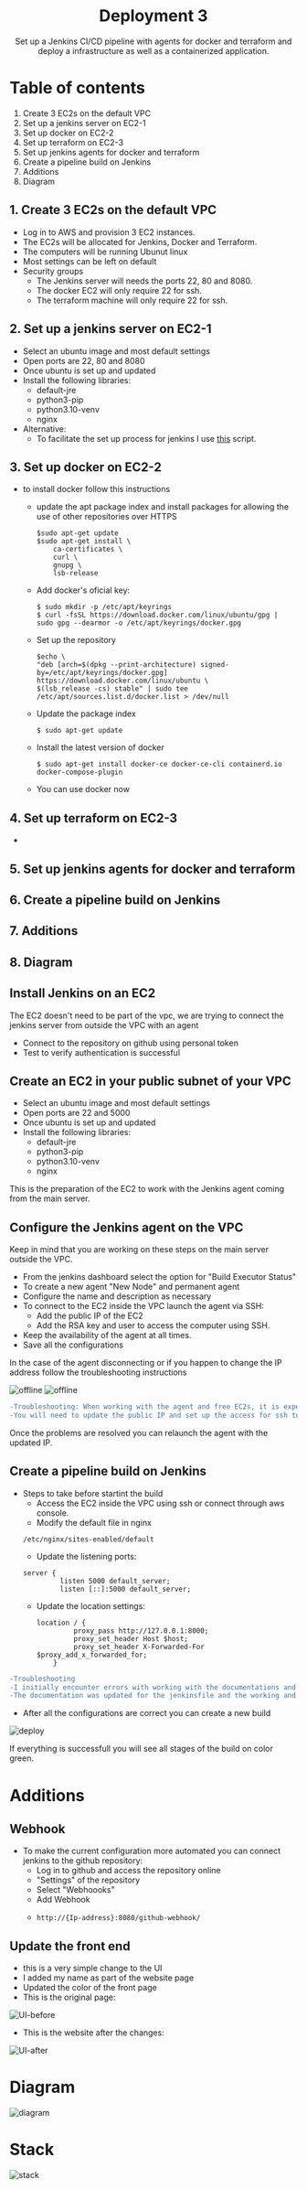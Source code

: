 <h1 align=center>Deployment 3</h1>
<div align=center>Set up a Jenkins CI/CD pipeline with agents for docker and terraform and deploy a infrastructure as well as a containerized application.</div>

# Table of contents

1. Create 3 EC2s on the default VPC
2. Set up a jenkins server on EC2-1
3. Set up docker on EC2-2
4. Set up terraform on EC2-3
5. Set up jenkins agents for docker and terraform
6. Create a pipeline build on Jenkins
7. Additions
8. Diagram


## 1. Create 3 EC2s on the default VPC
* Log in to AWS and provision 3 EC2 instances.
* The EC2s will be allocated for Jenkins, Docker and Terraform.
* The computers will be running Ubunut linux
* Most settings can be left on default
* Security groups
  * The Jenkins server will needs the ports 22, 80 and 8080.
  * The docker EC2 will only require 22 for ssh.
  * The terraform machine will only require 22 for ssh.

## 2. Set up a jenkins server on EC2-1
* Select an ubuntu image and most default settings
* Open ports are 22, 80 and 8080
* Once ubuntu is set up and updated
* Install the following libraries:
  * default-jre
  * python3-pip
  * python3.10-venv
  * nginx
* Alternative:
  * To facilitate the set up process for jenkins I use [this](https://github.com/Antoniorios17/kuralabs_deployment_5/blob/main/Jenkins-set-up-script.sh) script.

## 3. Set up docker on EC2-2
 * to install docker follow this instructions
   * update the apt package index and install packages for allowing the use of other repositories over HTTPS

      ```
      $sudo apt-get update
      $sudo apt-get install \
          ca-certificates \
          curl \
          gnupg \
          lsb-release
      ```
   * Add docker's oficial key:
      ```
      $ sudo mkdir -p /etc/apt/keyrings
      $ curl -fsSL https://download.docker.com/linux/ubuntu/gpg | sudo gpg --dearmor -o /etc/apt/keyrings/docker.gpg
      ```
   * Set up the repository
     ```
     $echo \
     "deb [arch=$(dpkg --print-architecture) signed-by=/etc/apt/keyrings/docker.gpg] https://download.docker.com/linux/ubuntu \
     $(lsb_release -cs) stable" | sudo tee /etc/apt/sources.list.d/docker.list > /dev/null 
     ```
   * Update the package index
     ```
     $ sudo apt-get update
     ```
   * Install the latest version of docker
     ```
     $ sudo apt-get install docker-ce docker-ce-cli containerd.io docker-compose-plugin
     ```
   * You can use docker now
## 4. Set up terraform on EC2-3
*
## 5. Set up jenkins agents for docker and terraform
## 6. Create a pipeline build on Jenkins
## 7. Additions
## 8. Diagram





## Install Jenkins on an EC2
The EC2 doesn't need to be part of the vpc, we are trying to connect the jenkins server from outside the VPC with an agent
* Connect to the repository on github using personal token
* Test to verify authentication is successful

## Create an EC2 in your public subnet of your VPC
* Select an ubuntu image and most default settings
* Open ports are 22 and 5000
* Once ubuntu is set up and updated
* Install the following libraries:
  * default-jre
  * python3-pip
  * python3.10-venv
  * nginx

This is the preparation of the EC2 to work with the Jenkins agent coming from the main server.

## Configure the Jenkins agent on the VPC
Keep in mind that you are working on these steps on the main server outside the VPC.

* From the jenkins dashboard select the option for "Build Executor Status"
* To create a new agent "New Node" and permanent agent
* Configure the name and description as necessary
* To connect to the EC2 inside the VPC launch the agent via SSH:
  * Add the public IP of the EC2
  * Add the RSA key and user to access the computer using SSH.
* Keep the availability of the agent at all times.
* Save all the configurations

In the case of the agent disconnecting or if you happen to change the IP address follow the troubleshooting instructions

![offline](https://github.com/Antoniorios17/kuralabs_deployment_3/blob/main/images/agent_offline.PNG)
![offline](https://github.com/Antoniorios17/kuralabs_deployment_3/blob/main/images/agent_not_connected.PNG)
``` diff
-Troubleshooting: When working with the agent and free EC2s, it is expected that the public IP will change once the computer is turned off.
-You will need to update the public IP and set up the access for ssh to continue to work normally.
```
Once the problems are resolved you can relaunch the agent with the updated IP.

## Create a pipeline build on Jenkins
* Steps to take before startint the build
  * Access the EC2 inside the VPC using ssh or connect through aws console.
  * Modify the default file in nginx
  ```
  /etc/nginx/sites-enabled/default
  ```
  * Update the listening ports:
  ```
  server {
           listen 5000 default_server;
           listen [::]:5000 default_server;
  ```
  * Update the location settings:
    ```
    location / {
             proxy_pass http://127.0.0.1:8000;
             proxy_set_header Host $host;
             proxy_set_header X-Forwarded-For $proxy_add_x_forwarded_for;
        }
    ```
``` diff
-Troubleshooting
-I initially encounter errors with working with the documentations and I was not able to run the application successfully and I had an error in the Jenkinsfile
-The documentation was updated for the jenkinsfile and the working and updated file is in the repository
```
* After all the configurations are correct you can create a new build

![deploy](https://github.com/Antoniorios17/kuralabs_deployment_3/blob/main/images/deploy.PNG)

If everything is successfull you will see all stages of the build on color green.

# Additions
## Webhook
* To make the current configuration more automated you can connect jenkins to the github repository:
  * Log in to github and access the repository online
  * "Settings" of the repository
  * Select "Webhoooks"
  * Add Webhook
  * ```
    http://{Ip-address}:8080/github-webhook/
    ```
## Update the front end
* this is a very simple change to the UI
* I added my name as part of the website page
* Updated the color of the front page
* This is the original page:

![UI-before](https://github.com/Antoniorios17/kuralabs_deployment_3/blob/main/images/UI-before.PNG)

* This is the website after the changes:

![UI-after](https://github.com/Antoniorios17/kuralabs_deployment_3/blob/main/images/UI-after.PNG)


# Diagram

![diagram](https://github.com/Antoniorios17/kuralabs_deployment_3/blob/main/images/diagram.PNG)

# Stack

![stack](https://github.com/Antoniorios17/kuralabs_deployment_3/blob/main/images/STACK.PNG)





